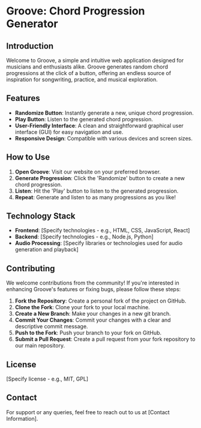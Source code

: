# Groove: Chord Progression Generator

## Introduction
Welcome to Groove, a simple and intuitive web application designed for musicians and enthusiasts alike. Groove generates random chord progressions at the click of a button, offering an endless source of inspiration for songwriting, practice, and musical exploration.

## Features
- **Randomize Button**: Instantly generate a new, unique chord progression.
- **Play Button**: Listen to the generated chord progression.
- **User-Friendly Interface**: A clean and straightforward graphical user interface (GUI) for easy navigation and use.
- **Responsive Design**: Compatible with various devices and screen sizes.

## How to Use
1. **Open Groove**: Visit our website on your preferred browser.
2. **Generate Progression**: Click the 'Randomize' button to create a new chord progression.
3. **Listen**: Hit the 'Play' button to listen to the generated progression.
4. **Repeat**: Generate and listen to as many progressions as you like!

## Technology Stack
- **Frontend**: [Specify technologies - e.g., HTML, CSS, JavaScript, React]
- **Backend**: [Specify technologies - e.g., Node.js, Python]
- **Audio Processing**: [Specify libraries or technologies used for audio generation and playback]

## Contributing
We welcome contributions from the community! If you're interested in enhancing Groove's features or fixing bugs, please follow these steps:
1. **Fork the Repository**: Create a personal fork of the project on GitHub.
2. **Clone the Fork**: Clone your fork to your local machine.
3. **Create a New Branch**: Make your changes in a new git branch.
4. **Commit Your Changes**: Commit your changes with a clear and descriptive commit message.
5. **Push to the Fork**: Push your branch to your fork on GitHub.
6. **Submit a Pull Request**: Create a pull request from your fork repository to our main repository.

## License
[Specify license - e.g., MIT, GPL]

## Contact
For support or any queries, feel free to reach out to us at [Contact Information].
